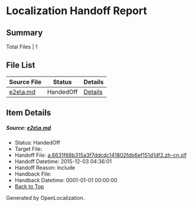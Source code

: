 # <a name='report-top'></a> Localization Handoff Report

## Summary
 Total Files | 1

## File List
 Source File | Status | Details 
 ----------- | ------ | ------- 
 [e2e\a.md](https://github.com/OpenLocalizationTest/oltest/blob/6bb08238eae7eca1b99e8b4a98e54d664846abab/e2e/a.md) | HandedOff | [Details](#0dfe9cc01c9b6eac1aeddc6709e525f16a38c5821)

## Item Details
##### <a name='0dfe9cc01c9b6eac1aeddc6709e525f16a38c5821'></a> Source: [e2e\a.md](https://github.com/OpenLocalizationTest/oltest/blob/6bb08238eae7eca1b99e8b4a98e54d664846abab/e2e/a.md)
* Status: HandedOff
* Target File: 
* Handoff File: [a.6631f68b315a3f7ddcdc141802fdb6ef151d1df2.zh-cn.xlf](https://github.com/OpenLocalizationTestOrg/olhandoff/blob/82daad10478ca3b209e0f76c0e9ffe59ec628168/ol-handoff/OpenLocalizationTestOrg/oltest.zh-cn/yanz/a.6631f68b315a3f7ddcdc141802fdb6ef151d1df2.zh-cn.xlf)
* Handoff Datetime: 2015-12-03 04:36:01
* Handoff Reason: Include
* Handback File: 
* Handback Datetime: 0001-01-01 00:00:00
* [Back to Top](#report-top)


Generated by OpenLocalization.

